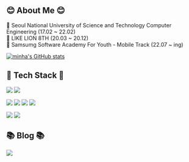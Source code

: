 ## 😊 About Me 😊
🏫 Seoul National University of Science and Technology Computer Engineering (17.02 ~ 22.02) <br>
🦁 LIKE LION 8TH (20.03 ~ 20.12) <br>
📱 Samsumg Software Academy For Youth - Mobile Track (22.07 ~ ing) <br>

[![minha's GitHub stats](https://github-readme-stats.vercel.app/api?username=minha721&show_icons=true&theme=onedark)](https://github.com/anuraghazra/github-readme-stats)
<br>

## 🌳 Tech Stack 🌳
<img src="https://img.shields.io/badge/Kotlin-7F52FF?style=for-the-badge&logo=Kotlin&logoColor=white"/> <img src="https://img.shields.io/badge/Python-3776AB?style=for-the-badge&logo=Python&logoColor=white"/>
  
<img src="https://img.shields.io/badge/Android-3DDC84?style=for-the-badge&logo=Android&logoColor=white"/> <img src="https://img.shields.io/badge/jetpack-4285F4?style=for-the-badge&logo=jetpackcompose&logoColor=white"/> <img src="https://img.shields.io/badge/Postman-FF6C37?style=for-the-badge&logo=Postman&logoColor=white"/> <img src="https://img.shields.io/badge/Figma-F24E1E?style=for-the-badge&logo=Figma&logoColor=white"/>

<img src="https://img.shields.io/badge/Git-F05032?style=for-the-badge&logo=Git&logoColor=white"/> <img src="https://img.shields.io/badge/Github-181717?style=for-the-badge&logo=Github&logoColor=white"/>
<br>

## 📚 Blog 📚
<a href="https://velog.io/@alsgk721"><img src="https://img.shields.io/badge/velog-26C394?style=for-the-badge&logo=v&logoColor=white&link=https://velog.io/@alsgk721"/></a>
